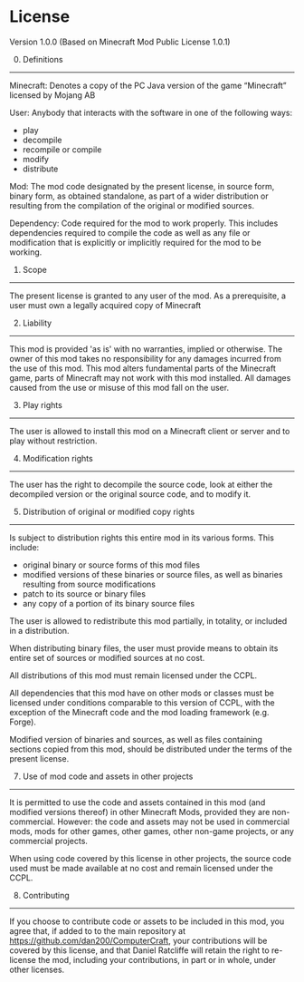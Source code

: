 License
============================

Version 1.0.0 (Based on Minecraft Mod Public License 1.0.1)

0. Definitions
--------------

Minecraft: Denotes a copy of the PC Java version of the game “Minecraft” licensed by Mojang AB

User: Anybody that interacts with the software in one of the following ways:
   - play
   - decompile
   - recompile or compile
   - modify
   - distribute

Mod: The mod code designated by the present license, in source form, binary
form, as obtained standalone, as part of a wider distribution or resulting from
the compilation of the original or modified sources.

Dependency: Code required for the mod to work properly. This includes 
dependencies required to compile the code as well as any file or modification
that is explicitly or implicitly required for the mod to be working.

1. Scope
--------

The present license is granted to any user of the mod. As a prerequisite, 
a user must own a legally acquired copy of Minecraft

2. Liability
------------

This mod is provided 'as is' with no warranties, implied or otherwise. The owner
of this mod takes no responsibility for any damages incurred from the use of
this mod. This mod alters fundamental parts of the Minecraft game, parts of
Minecraft may not work with this mod installed. All damages caused from the use
or misuse of this mod fall on the user.

3. Play rights
--------------

The user is allowed to install this mod on a Minecraft client or server and to play 
without restriction.

4. Modification rights
----------------------

The user has the right to decompile the source code, look at either the 
decompiled version or the original source code, and to modify it.

5. Distribution of original or modified copy rights
---------------------------------------------------

Is subject to distribution rights this entire mod in its various forms. This
include:
   - original binary or source forms of this mod files
   - modified versions of these binaries or source files, as well as binaries
     resulting from source modifications
   - patch to its source or binary files
   - any copy of a portion of its binary source files

The user is allowed to redistribute this mod partially, in totality, or 
included in a distribution.

When distributing binary files, the user must provide means to obtain its 
entire set of sources or modified sources at no cost.

All distributions of this mod must remain licensed under the CCPL.

All dependencies that this mod have on other mods or classes must be licensed
under conditions comparable to this version of CCPL, with the exception of the
Minecraft code and the mod loading framework (e.g. Forge).

Modified version of binaries and sources, as well as files containing sections
copied from this mod, should be distributed under the terms of the present
license.

7. Use of mod code and assets in other projects
-----------------------------------------------

It is permitted to use the code and assets contained in this mod (and modified
versions thereof) in other Minecraft Mods, provided they are non-commercial.
However: the code and assets may not be used in commercial mods, mods for other
games, other games, other non-game projects, or any commercial projects.

When using code covered by this license in other projects, the source code used
must be made available at no cost and remain licensed under the CCPL.

8. Contributing
---------------

If you choose to contribute code or assets to be included in this mod, you
agree that, if added to to the main repository at 
https://github.com/dan200/ComputerCraft, your contributions will be covered by
this license, and that Daniel Ratcliffe will retain the right to re-license the
mod, including your contributions, in part or in whole, under other licenses.

